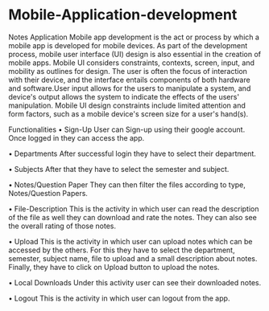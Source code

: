 # Mobile-Application-development
Notes Application
Mobile app development is the act or process by which a mobile app is developed for mobile devices. As part of the development process, mobile user interface (UI) design is also essential in the creation of mobile apps. Mobile UI considers constraints, contexts, screen, input, and mobility as outlines for design. The user is often the focus of interaction with their device, and the interface entails components of both hardware and software.User input allows for the users to manipulate a system, and device's output allows the system to indicate the effects of the users' manipulation. Mobile UI design constraints include limited attention and form factors, such as a mobile device's screen size for a user's hand(s). 


Functionalities
•	Sign-Up
User can Sign-up using their google account. Once logged in they can access the app.

•	Departments
After successful login they have to select their department.

•	Subjects
After that they have to select the semester and subject.

•	Notes/Question Paper
They can then filter the files according to type, Notes/Question Papers.

•	File-Description
This is the activity in which user can read the description of the file as well they can download and rate the notes. They can also see the overall rating of those notes.

•	Upload
This is the activity in which user can upload notes which can be accessed by the others. For this they have to select the department, semester, subject name, file to upload and a small description about notes. Finally, they have to click on Upload button to upload the notes.

•	Local Downloads
Under this activity user can see their downloaded notes. 

•	Logout
This is the activity in which user can logout from the app.

